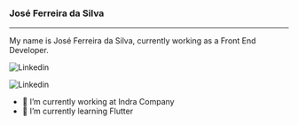 ### José Ferreira da Silva 
---------------------------
My name is José Ferreira da Silva, currently working as a Front End Developer.

![Linkedin](https://img.shields.io/static/v1?label=Linkedin&message=jfs&color=0077b5&style=for-the-badge&logo=linkedin)

![Linkedin](https://img.shields.io/static/v1?label=Linkedin&message=jfs&color=000000&style=for-the-badge&logo=github)

- 🔭 I’m currently working at Indra Company
- 🌱 I’m currently learning Flutter
